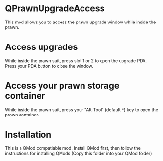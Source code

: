 # QPrawnUpgradeAccess

This mod allows you to access the prawn upgrade window while inside the prawn.

# Access upgrades

While inside the prawn suit, press slot 1 or 2 to open the upgrade PDA.  Press your PDA button to close the window.

# Access your prawn storage container

While inside the prawn suit, press your "Alt-Tool" (default F) key to open the prawn container.

# Installation

This is a QMod compatiable mod.  Install QMod first, then follow the instructions for installing QMods (Copy this folder into your QMod folder)
